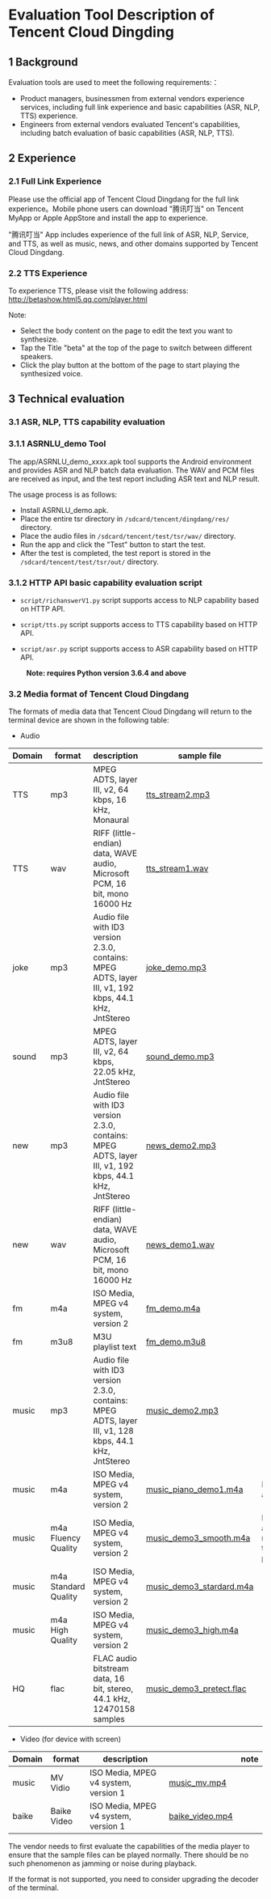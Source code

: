 # Evaluation Tool Description of Tencent Cloud Dingding  

## 1 Background
Evaluation tools are used to meet the following requirements:：
- Product managers, businessmen from external vendors experience services, including full link experience and basic capabilities (ASR, NLP, TTS) experience.
- Engineers from external vendors evaluated Tencent's capabilities, including batch evaluation of basic capabilities (ASR, NLP, TTS).

## 2 Experience
### 2.1 Full Link Experience
 Please use the official app of Tencent Cloud Dingdang for the full link experience。Mobile phone users can download  "腾讯叮当" on Tencent MyApp or Apple AppStore and   install the app to experience.

 "腾讯叮当" App includes  experience of the full  link of ASR, NLP, Service, and TTS, as well as music, news, and other domains supported by  Tencent Cloud Dingdang.

### 2.2 TTS Experience
To experience TTS, please visit the following address: http://betashow.html5.qq.com/player.html

Note:

- Select the body content on the page to edit the text you want to synthesize.
- Tap the Title "beta" at the top of the page to switch between different speakers.
- Click the play button at the bottom of the page to start playing the synthesized voice.

## 3 Technical evaluation
### 3.1 ASR, NLP, TTS capability evaluation
### 3.1.1 ASRNLU_demo Tool
The app/ASRNLU_demo_xxxx.apk tool supports the Android  environment and provides ASR and NLP batch data evaluation. The WAV and PCM files are received as input, and the test report including ASR text and NLP result.

The usage process is as follows:

- Install ASRNLU_demo.apk.
- Place the entire tsr directory in `/sdcard/tencent/dingdang/res/` directory.
- Place the audio files in `/sdcard/tencent/test/tsr/wav/` directory.
- Run the app and click the "Test" button to start the test.
- After the test is completed, the test report is stored in the `/sdcard/tencent/test/tsr/out/` directory.

### 3.1.2 HTTP API basic capability evaluation script
- `script/richanswerV1.py` script supports access to NLP capability based on HTTP API.

- `script/tts.py` script supports access to TTS capability based on HTTP API.

- `script/asr.py` script supports access to ASR capability based on HTTP API.

     **Note:  requires Python version  3.6.4 and above**

### 3.2 Media format of Tencent Cloud Dingdang
The formats of media data that Tencent Cloud Dingdang will return to the terminal device  are shown in the following table:

* Audio

| Domain | format               | description                              | sample file                              | note                               |
| ------ | -------------------- | ---------------------------------------- | ---------------------------------------- | ---------------------------------- |
| TTS    | mp3                  | MPEG ADTS, layer III, v2,  64 kbps, 16 kHz, Monaural | [tts_stream2.mp3](https://github.com/TencentDingdang/tvs-tools/blob/master/evaluate/media/data/tts_stream2.mp3 "tts_stream2.mp3") |                                    |
| TTS    | wav                  | RIFF (little-endian) data, WAVE audio, Microsoft PCM, 16 bit, mono 16000 Hz | [tts_stream1.wav](https://github.com/TencentDingdang/tvs-tools/blob/master/evaluate/media/data/tts_stream1.wav "tts_stream1.wav") |                                    |
| joke   | mp3                  | Audio file with ID3 version 2.3.0, contains: MPEG ADTS, layer III, v1, 192 kbps, 44.1 kHz, JntStereo | [joke_demo.mp3](https://github.com/TencentDingdang/tvs-tools/blob/master/evaluate/media/data/joke_demo.mp3 "joke_demo.mp3") |                                    |
| sound  | mp3                  | MPEG ADTS, layer III, v2,  64 kbps, 22.05 kHz, JntStereo | [sound_demo.mp3](https://github.com/TencentDingdang/tvs-tools/blob/master/evaluate/media/data/sound_demo.mp3 "sound_demo.mp3") |                                    |
| new    | mp3                  | Audio file with ID3 version 2.3.0, contains: MPEG ADTS, layer III, v1, 192 kbps, 44.1 kHz, JntStereo | [news_demo2.mp3](https://github.com/TencentDingdang/tvs-tools/blob/master/evaluate/media/data/news_demo2.mp3 "news_demo2.mp3") |                                    |
| new    | wav                  | RIFF (little-endian) data, WAVE audio, Microsoft PCM, 16 bit, mono 16000 Hz | [news_demo1.wav](https://github.com/TencentDingdang/tvs-tools/blob/master/evaluate/media/data/news_demo1.wav "news_demo1.wav") |                                    |
| fm     | m4a                  | ISO Media, MPEG v4 system, version 2     | [fm_demo.m4a](https://github.com/TencentDingdang/tvs-tools/blob/master/evaluate/media/data/fm_demo.m4a "fm_demo.m4a") |                                    |
| fm     | m3u8                 | M3U playlist text                        | [fm_demo.m3u8](https://github.com/TencentDingdang/tvs-tools/blob/master/evaluate/media/data/fm_demo.m3u8 "fm_demo.m3u8") |                                    |
| music  | mp3                  | Audio file with ID3 version 2.3.0, contains: MPEG ADTS, layer III, v1, 128 kbps, 44.1 kHz, JntStereo | [music_demo2.mp3](https://github.com/TencentDingdang/tvs-tools/blob/master/evaluate/media/data/music_demo2.mp3 "music_demo2.mp3") |                                    |
| music  | m4a                  | ISO Media, MPEG v4 system, version 2     | [music_piano_demo1.m4a](https://github.com/TencentDingdang/tvs-tools/blob/master/evaluate/media/data/music_piano_demo1.m4a "music_piano_demo1.m4a") | Is there a buzz?                   |
| music  | m4a Fluency Quality  | ISO Media, MPEG v4 system, version 2     | [music_demo3_smooth.m4a](https://github.com/TencentDingdang/tvs-tools/blob/master/evaluate/media/data/music_demo3_smooth.m4a "music_demo3_smooth.m4a") | Is there any noise in the prelude? |
| music  | m4a Standard Quality | ISO Media, MPEG v4 system, version 2     | [music_demo3_stardard.m4a](https://github.com/TencentDingdang/tvs-tools/blob/master/evaluate/media/data/music_demo3_stardard.m4a "music_demo3_stardard.m4a") |                                    |
| music  | m4a High Quality     | ISO Media, MPEG v4 system, version 2     | [music_demo3_high.m4a](https://github.com/TencentDingdang/tvs-tools/blob/master/evaluate/media/data/music_demo3_high.m4a "music_demo3_high.m4a") |                                    |
| HQ     | flac                 | FLAC audio bitstream data, 16 bit, stereo, 44.1 kHz, 12470158 samples | [music_demo3_pretect.flac](https://github.com/TencentDingdang/tvs-tools/blob/master/evaluate/media/data/music_demo3_pretect.flac "music_demo3_pretect.flac") |                                    |

* Video (for device with screen)

| Domain | format      | description                          |                                          | note |
| ------ | ----------- | ------------------------------------ | ---------------------------------------- | ---- |
| music  | MV Vidio    | ISO Media, MPEG v4 system, version 1 | [music_mv.mp4](https://github.com/TencentDingdang/tvs-tools/blob/master/evaluate/media/data/music_mv.mp4 "music_mv.mp4") |      |
| baike  | Baike Video | ISO Media, MPEG v4 system, version 1 | [baike_video.mp4](https://github.com/TencentDingdang/tvs-tools/blob/master/evaluate/media/data/baike_video.mp4 "baike_video.mp4") |      |

The vendor needs to first evaluate the capabilities of the media player to ensure that the sample files can be played normally. There should be no such phenomenon as jamming or noise during playback.

If the format is not supported, you need to consider upgrading the decoder of the terminal.